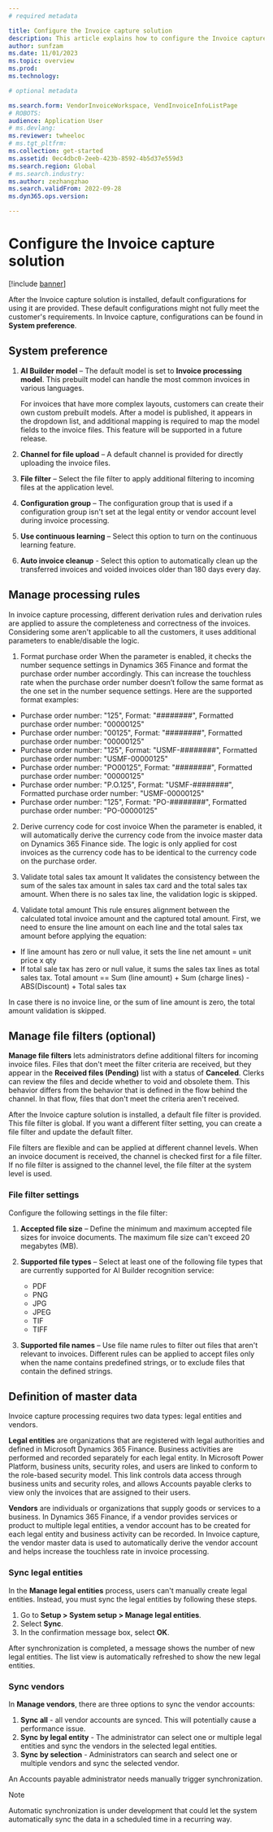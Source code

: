 ```yaml
---
# required metadata

title: Configure the Invoice capture solution
description: This article explains how to configure the Invoice capture solution.
author: sunfzam
ms.date: 11/01/2023
ms.topic: overview
ms.prod: 
ms.technology: 

# optional metadata

ms.search.form: VendorInvoiceWorkspace, VendInvoiceInfoListPage
# ROBOTS: 
audience: Application User
# ms.devlang: 
ms.reviewer: twheeloc
# ms.tgt_pltfrm: 
ms.collection: get-started
ms.assetid: 0ec4dbc0-2eeb-423b-8592-4b5d37e559d3
ms.search.region: Global
# ms.search.industry: 
ms.author: zezhangzhao
ms.search.validFrom: 2022-09-28
ms.dyn365.ops.version: 

---
```


# Configure the Invoice capture solution

[!include [banner](../includes/banner.md)]

After the Invoice capture solution is installed, default configurations for using it are provided. These default configurations might not fully meet the customer's requirements. In Invoice capture, configurations can be found in **System preference**.

## System preference

1. **AI Builder model** – The default model is set to **Invoice processing model**. This prebuilt model can handle the most common invoices in various languages.

    For invoices that have more complex layouts, customers can create their own custom prebuilt models. After a model is published, it appears in the dropdown list, and additional mapping is required to map the model fields to the invoice files. This feature will be supported in a future release.

2. **Channel for file upload** – A default channel is provided for directly uploading the invoice files.
3. **File filter** – Select the file filter to apply additional filtering to incoming files at the application level.
4. **Configuration group** – The configuration group that is used if a configuration group isn't set at the legal entity or vendor account level during invoice processing.
5. **Use continuous learning** – Select this option to turn on the continuous learning feature.
6. **Auto invoice cleanup** - Select this option to automatically clean up the transferred invoices and voided invoices older than 180 days every day.

## Manage processing rules
In invoice capture processing, different derivation rules and derivation rules are applied to assure the completeness and correctness of the invoices. Considering some aren't applicable to all the customers, it uses additional parameters to enable/disable the logic.  
1.	Format purchase order
When the parameter is enabled, it checks the number sequence settings in Dynamics 365 Finance and format the purchase order number accordingly. This can increase the touchless rate when the purchase order number doesn’t follow the same format as the one set in the number sequence settings. 
Here are the supported format examples:
- Purchase order number: "125", Format: "########", Formatted purchase order number: "00000125"
- Purchase order number: "00125", Format: "########", Formatted purchase order number: "00000125"
- Purchase order number: "125", Format: "USMF-########", Formatted purchase order number: "USMF-00000125"
- Purchase order number: "PO00125", Format: "########", Formatted purchase order number: "00000125"
- Purchase order number: "P.O.125", Format: "USMF-########", Formatted purchase order number: "USMF-00000125"
- Purchase order number: "125", Format: "PO-########", Formatted purchase order number: "PO-00000125"

2.	Derive currency code for cost invoice
When the parameter is enabled, it will automatically derive the currency code from the invoice master data on Dynamics 365 Finance side. The logic is only applied for cost invoices as the currency code has to be identical to the currency code on the purchase order.

3.	Validate total sales tax amount
It validates the consistency between the sum of the sales tax amount in sales tax card and the total sales tax amount. When there is no sales tax line, the validation logic is skipped. 

4.	Validate total amount
This rule ensures alignment between the calculated total invoice amount and the captured total amount. First, we need to ensure the line amount on each line and the total sales tax amount before applying the equation: 
- If line amount has zero or null value, it sets the line net amount = unit price x qty
- If total sale tax has zero or null value, it sums the sales tax lines as total sales tax.
Total amount == Sum (line amount) + Sum (charge lines) - ABS(Discount) + Total sales tax

In case there is no invoice line, or the sum of line amount is zero, the total amount validation is skipped. 


## Manage file filters (optional)

**Manage file filters** lets administrators define additional filters for incoming invoice files. Files that don't meet the filter criteria are received, but they appear in the **Received files (Pending)** list with a status of **Canceled**. Clerks can review the files and decide whether to void and obsolete them. This behavior differs from the behavior that is defined in the flow behind the channel. In that flow, files that don't meet the criteria aren't received.

After the Invoice capture solution is installed, a default file filter is provided. This file filter is global. If you want a different filter setting, you can create a file filter and update the default filter.

File filters are flexible and can be applied at different channel levels. When an invoice document is received, the channel is checked first for a file filter. If no file filter is assigned to the channel level, the file filter at the system level is used.

### File filter settings

Configure the following settings in the file filter:

1. **Accepted file size** – Define the minimum and maximum accepted file sizes for invoice documents. The maximum file size can't exceed 20 megabytes (MB).
2. **Supported file types** – Select at least one of the following file types that are currently supported for AI Builder recognition service:

    - PDF
    - PNG
    - JPG
    - JPEG
    - TIF
    - TIFF

3. **Supported file names** – Use file name rules to filter out files that aren't relevant to invoices. Different rules can be applied to accept files only when the name contains predefined strings, or to exclude files that contain the defined strings.

## Definition of master data

Invoice capture processing requires two data types: legal entities and vendors.

**Legal entities** are organizations that are registered with legal authorities and defined in Microsoft Dynamics 365 Finance. Business activities are performed and recorded separately for each legal entity. In Microsoft Power Platform, business units, security roles, and users are linked to conform to the role-based security model. This link controls data access through business units and security roles, and allows Accounts payable clerks to view only the invoices that are assigned to their users.

**Vendors** are individuals or organizations that supply goods or services to a business. In Dynamics 365 Finance, if a vendor provides services or product to multiple legal entities, a vendor account has to be created for each legal entity and business activity can be recorded. In Invoice capture, the vendor master data is used to automatically derive the vendor account and helps increase the touchless rate in invoice processing.

### Sync legal entities

In the **Manage legal entities** process, users can't manually create legal entities. Instead, you must sync the legal entities by following these steps.

1. Go to **Setup \> System setup \> Manage legal entities**.
2. Select **Sync**.
3. In the confirmation message box, select **OK**.

After synchronization is completed, a message shows the number of new legal entities. The list view is automatically refreshed to show the new legal entities.

### Sync vendors
 In **Manage vendors**, there are three options to sync the vendor accounts:
 1. **Sync all** - all vendor accounts are synced. This will potentially cause a performance issue.
 2. **Sync by legal entity** - The administrator can select one or multiple legal entities and sync the vendors in the selected legal entities.
 3. **Sync by selection** - Administrators can search and select one or multiple vendors and sync the selected vendor. 
 
An Accounts payable administrator needs manually trigger synchronization. 
>[!NOTE]
>Automatic synchronization is under development that could let the system automatically sync the data in a scheduled time in a recurring way.
